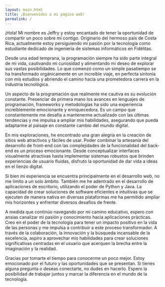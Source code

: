 ```yaml
---
layout: main.html
title: ¡Bienvenidos a mi página web!
permalink: /
---
```

¡Hola! Mi nombre es Jeffry y estoy encantado de tener la oportunidad de compartir un poco sobre mí contigo. Originario del hermoso país de Costa Rica, actualmente estoy persiguiendo mi pasión por la tecnología como estudiante dedicado de ingeniería de sistemas informáticos en Fidélitas.




Desde una edad temprana, la programación siempre ha sido parte integral de mi vida, cautivando mi curiosidad y alimentando mi deseo de explorar sus vastas posibilidades. Lo que comenzó como un simple pasatiempo se ha transformado orgánicamente en un increíble viaje, en perfecta sintonía con mis estudios y abriendo el camino hacia una prometedora carrera en la industria tecnológica.




Un aspecto de la programación que realmente me cautiva es su evolución constante. Presenciar de primera mano los avances en lenguajes de programación, frameworks y metodologías ha sido una experiencia increíblemente emocionante y enriquecedora. Es un campo que constantemente me desafía a mantenerme actualizado con las últimas tendencias y me impulsa a ampliar mis habilidades, asegurando que pueda adaptarme al paisaje en constante cambio del mundo digital.




En mis exploraciones, he encontrado una gran alegría en la creación de sitios web atractivos y fáciles de usar. Poder combinar la artesanía del desarrollo de front-end con las complejidades de la funcionalidad del back-end es un proceso emocionante. Desde conceptualizar interfaces visualmente atractivas hasta implementar sistemas robustos que brinden experiencias de usuario fluidas, disfruto la oportunidad de dar vida a ideas en el lienzo digital.




Si bien mi experiencia se encuentra principalmente en el desarrollo web, no me limito a un solo ámbito. También me he adentrado en el desarrollo de aplicaciones de escritorio, utilizando el poder de Python y Java. La capacidad de crear soluciones de software eficientes e intuitivas que se ejecuten de manera nativa en diversas plataformas me ha permitido ampliar mis horizontes y enfrentar diversos desafíos de frente.




A medida que continúo navegando por mi camino educativo, espero con ansias canalizar mi pasión y conocimiento hacia aplicaciones prácticas. Creo en el poder de la tecnología para tener un impacto positivo en la vida de las personas y me impulsa a contribuir a este proceso transformador. A través de la colaboración, la innovación y la búsqueda incansable de la excelencia, aspiro a aprovechar mis habilidades para crear soluciones significativas centradas en el usuario que acerquen la brecha entre la imaginación y la realidad.




Gracias por tomarte el tiempo para conocerme un poco mejor. Estoy emocionado por el futuro y las oportunidades que se presentan. Si tienes alguna pregunta o deseas conectarte, no dudes en hacerlo. Espero la posibilidad de trabajar juntos y marcar la diferencia en el mundo de la tecnología.